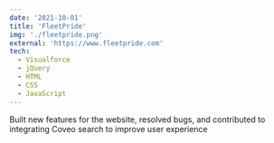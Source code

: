 ```yaml
---
date: '2021-10-01'
title: 'FleetPride'
img: './fleetpride.png'
external: 'https://www.fleetpride.com'
tech:
  - Visualforce
  - jQuery
  - HTML
  - CSS
  - JavaScript
---
```


Built new features for the website, resolved bugs, and contributed to integrating Coveo search to improve user experience
